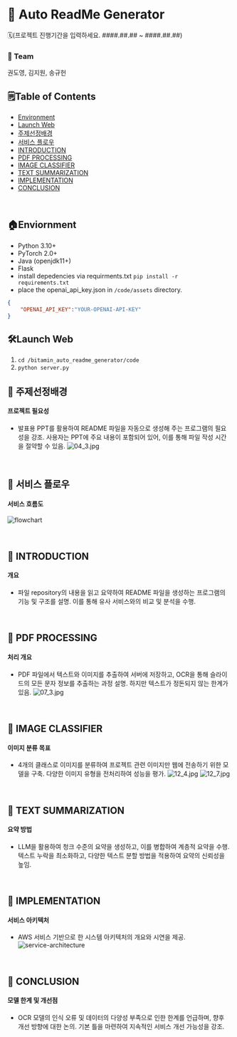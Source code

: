 # 🍊 Auto ReadMe Generator
🗓️(프로젝트 진행기간을 입력하세요. ####.##.## ~ ####.##.##)
### 🚀 Team
권도영, 김지원, 송규헌

## 🗒️Table of Contents
- [Environment](#section_0)
- [Launch Web](#section_1)
- [주제선정배경](#section_2)
- [서비스 플로우](#section_3)
- [INTRODUCTION](#section_4)
- [PDF PROCESSING](#section_5)
- [IMAGE CLASSIFIER](#section_6)
- [TEXT SUMMARIZATION](#section_7)
- [IMPLEMENTATION](#section_8)
- [CONCLUSION](#section_9)
<br>

<a name='section_0'></a>

## 🏠Enviornment
- Python 3.10+
- PyTorch 2.0+
- Java (openjdk11+)
- Flask
- install depedencies via requirments.txt
```pip install -r requirements.txt```
- place the openai_api_key.json in `/code/assets` directory. 
```json
{
    "OPENAI_API_KEY":"YOUR-OPENAI-API-KEY"
}
```

<a name='section_1'></a>

## 🛠️Launch Web
1. `cd /bitamin_auto_readme_generator/code`
2. `python server.py`

<a name='section_1'></a>

## 🔷 주제선정배경

#### 프로젝트 필요성

- 발표용 PPT를 활용하여 README 파일을 자동으로 생성해 주는 프로그램의 필요성을 강조. 사용자는 PPT에 주요 내용이 포함되어 있어, 이를 통해 파일 작성 시간을 절약할 수 있음.
![04_3.jpg](/images_readme/04_3.jpg)

<br>

<a name='section_2'></a>

## 🔷 서비스 플로우

#### 서비스 흐름도

![flowchart](/images_readme/projectmaker_flowchart.png)

<br>
<a name='section_4'></a>

## 🔷 INTRODUCTION

#### 개요

- 파일 repository의 내용을 읽고 요약하여 README 파일을 생성하는 프로그램의 기능 및 구조를 설명. 이를 통해 유사 서비스와의 비교 및 분석을 수행.

<br>
<a name='section_5'></a>

## 🔷 PDF PROCESSING

#### 처리 개요

- PDF 파일에서 텍스트와 이미지를 추출하여 서버에 저장하고, OCR을 통해 슬라이드의 모든 문자 정보를 추출하는 과정 설명. 하지만 텍스트가 정돈되지 않는 한계가 있음.
![07_3.jpg](/images_readme/07_3.jpg)


<br>
<a name='section_6'></a>

## 🔷 IMAGE CLASSIFIER

#### 이미지 분류 목표

- 4개의 클래스로 이미지를 분류하여 프로젝트 관련 이미지만 웹에 전송하기 위한 모델을 구축. 다양한 이미지 유형을 전처리하여 성능을 평가.
![12_4.jpg](/images_readme/12_4.jpg)
![12_7.jpg](/images_readme/12_7.jpg)

<br>
<a name='section_7'></a>

## 🔷 TEXT SUMMARIZATION

#### 요약 방법

- LLM을 활용하여 청크 수준의 요약을 생성하고, 이를 병합하여 계층적 요약을 수행. 텍스트 누락을 최소화하고, 다양한 텍스트 분할 방법을 적용하여 요약의 신뢰성을 높임.

<br>
<a name='section_8'></a>

## 🔷 IMPLEMENTATION

#### 서비스 아키텍처

- AWS 서비스 기반으로 한 시스템 아키텍처의 개요와 시연을 제공.
![service-architecture](/images_readme/service_architecture.png)

<br>
<a name='section_9'></a>

## 🔷 CONCLUSION

#### 모델 한계 및 개선점

- OCR 모델의 인식 오류 및 데이터의 다양성 부족으로 인한 한계를 언급하며, 향후 개선 방향에 대한 논의. 기본 틀을 마련하여 지속적인 서비스 개선 가능성을 강조.
